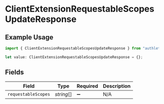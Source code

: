 # ClientExtensionRequestableScopesUpdateResponse

## Example Usage

```typescript
import { ClientExtensionRequestableScopesUpdateResponse } from "authlete/models";

let value: ClientExtensionRequestableScopesUpdateResponse = {};
```

## Fields

| Field               | Type                | Required            | Description         |
| ------------------- | ------------------- | ------------------- | ------------------- |
| `requestableScopes` | *string*[]          | :heavy_minus_sign:  | N/A                 |